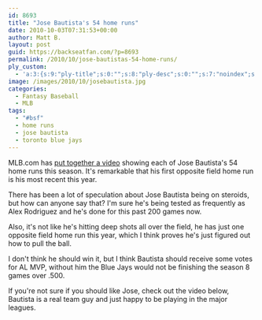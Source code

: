 ```yaml
---
id: 8693
title: "Jose Bautista's 54 home runs"
date: 2010-10-03T07:31:53+00:00
author: Matt B.
layout: post
guid: https://backseatfan.com/?p=8693
permalink: /2010/10/jose-bautistas-54-home-runs/
ply_custom:
  - 'a:3:{s:9:"ply-title";s:0:"";s:8:"ply-desc";s:0:"";s:7:"noindex";s:0:"";}'
image: /images/2010/10/josebautista.jpg
categories:
  - Fantasy Baseball
  - MLB
tags:
  - "#bsf"
  - home runs
  - jose bautista
  - toronto blue jays
---
```


<div class="entry">
  <p>
    MLB.com has <a href="https://toronto.bluejays.mlb.com/video/play.jsp?content_id=12404949&topic_id=8877962&c_id=tor">put together a video</a> showing each of Jose Bautista's 54 home runs this season. It's remarkable that his first opposite field home run is his most recent this year.
  </p>

  <p>
    There has been a lot of speculation about Jose Bautista being on steroids, but how can anyone say that? I'm sure he's being tested as frequently as Alex Rodriguez and he's done for this past 200 games now.
  </p>

  <p>
    Also, it's not like he's hitting deep shots all over the field, he has just one opposite field home run this year, which I think proves he's just figured out how to pull the ball.
  </p>

  <p>
    I don't think he should win it, but I think Bautista should receive some votes for AL MVP, without him the Blue Jays would not be finishing the season 8 games over .500.
  </p>

  <p>
    If you're not sure if you should like Jose, check out the video below, Bautista is a real team guy and just happy to be playing in the major leagues.
  </p>

  <p>
  </p>
</div>
